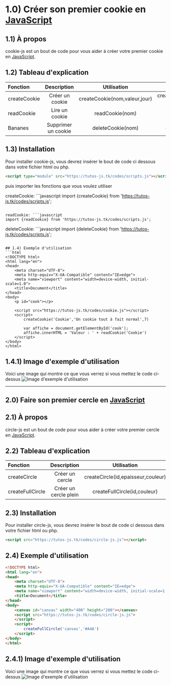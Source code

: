 # 1.0) Créer son premier cookie en [JavaScript][1]

## 1.1) À propos
cookie-js est un bout de code pour vous aider à créer votre premier cookie en [JavaScript][1].

## 1.2) Tableau d'explication
| Fonction | Description | Utilisation | Exemple |
| :--------------- | :--------------------: | :---------------------------: | --------------------------------------------: |
| createCookie     |  Créer un cookie       | createCookie(nom,valeur,jour) | createCookie('Cookie','Un bon gros cookie',7) |
| readCookie       |  Lire un cookie        | readCookie(nom)               |                          readCookie('Cookie') |
| Bananes          |  Supprimer un cookie   | deleteCookie(nom)             |                        deleteCookie('Cookie') |

## 1.3) Installation
Pour installer cookie-js, vous devrez insérer le bout de code ci dessous dans votre fichier html ou php.
```html
<script type="module" src="https://tutos-js.tk/codes/scripts.js"></script>
```
puis importer les fonctions que vous voulez utiliser

createCookie: ```javascript
import {createCookie} from 'https://tutos-js.tk/codes/scripts.js';
```

readCookie: ```javascript
import {readCookie} from 'https://tutos-js.tk/codes/scripts.js';
```

deleteCookie: ```javascript
import {deleteCookie} from 'https://tutos-js.tk/codes/scripts.js';
```

## 1.4) Exemple d'utilisation
```html
<!DOCTYPE html>
<html lang="en">
<head>
    <meta charset="UTF-8">
    <meta http-equiv="X-UA-Compatible" content="IE=edge">
    <meta name="viewport" content="width=device-width, initial-scale=1.0">
    <title>Document</title>
</head>
<body>
    <p id="cook"></p>
    
    <script src="https://tutos-js.tk/codes/cookie.js"></script>
    <script>
        createCookie('Cookie','Un cookie tout à fait normal',7)
        
        var affiche = document.getElementById('cook');
        affiche.innerHTML = 'Valeur : ' + readCookie('Cookie')
    </script>
</body>
</html>
```
## 1.4.1) Image d'exemple d'utilisation
Voici une image qui montre ce que vous verrez si vous mettez le code ci-dessus
![Image d'exemple d'utilisation](https://i.imgur.com/ZqKuDAS.png "Image d'exemple d'utilisation")

---

## 2.0) Faire son premier cercle en [JavaScript][1]

## 2.1) À propos
circle-js est un bout de code pour vous aider à créer votre premier cercle en [JavaScript][1].

## 2.2) Tableau d'explication
| Fonction | Description | Utilisation | Exemple |
| :--------------- | :--------------------: | :----------------------------------: | --------------------------------------------: |
| createCircle     |  Créer un cercle       | createCircle(id,epaisseur,couleur)   |          createCircle('canvas','5','#ff2d00') |
| createFullCircle |  Créer un cercle plein | createFullCircle(id,couleur)         |          createFullCircle('canvas','#ff2d00') |

## 2.3) Installation
Pour installer circle-js, vous devrez insérer le bout de code ci dessous dans votre fichier html ou php.
```html
<script src="https://tutos-js.tk/codes/circle-js.js"></script>
```

## 2.4) Exemple d'utilisation
```html
<!DOCTYPE html>
<html lang="en">
<head>
    <meta charset="UTF-8">
    <meta http-equiv="X-UA-Compatible" content="IE=edge">
    <meta name="viewport" content="width=device-width, initial-scale=1.0">
    <title>Document</title>
</head>
<body>
    <canvas id="canvas" width="400" height="200"></canvas>
    <script src="https://tutos-js.tk/codes/circle-js.js">
    </script>
    <script>
        createFullCircle('canvas','#A4A')
    </script>
</body>
</html>
```

## 2.4.1) Image d'exemple d'utilisation
Voici une image qui montre ce que vous verrez si vous mettez le code ci-dessus
![Image d'exemple d'utilisation]([https://i.imgur.com/ZqKuDAS.png](https://i.imgur.com/18KIU2N.png) "Image d'exemple d'utilisation")

[1]: https://www.javascript.com/
